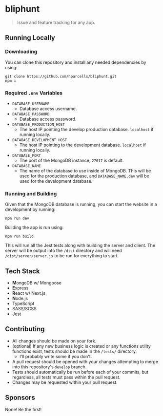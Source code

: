 # bliphunt
> Issue and feature tracking for any app.

## Running Locally
### Downloading
You can clone this repository and install any needed dependencies by using:
```
git clone https://github.com/hparcells/bliphunt.git
npm i
```

### Required `.env` Variables
- `DATABASE_USERNAME`
  - Database access username.
- `DATABASE_PASSWORD`
  - Database access password.
- `DATABASE_PRODUCTION_HOST`
  - The host IP pointing the develop production database. `localhost` if running locally.
- `DATABASE_DEVELOPMENT_HOST`
  - The host IP pointing to the development database. `localhost` if running locally.
- `DATABASE_PORT`
  - The port of the MongoDB instance, `27017` is default.
- `DATABASE_NAME`
  - The name of the database to use inside of MongoDB. This will be used for the production database, and `DATABASE_NAME.dev` will be used for the development database.

### Running and Building
Given that the MongoDB database is running, you can start the website in a development by running:
```
npm run dev
```

Building the app is run using:
```
npm run build
```
This will run all the Jest tests along with building the server and client. The server will be output into the `/dist` directory and will need `/dist/server/server.js` to be run for everything to start.

## Tech Stack
- **M**ongoDB w/ Mongoose
- **E**xpress
- **R**eact w/ Next.js
- **N**ode.js
- TypeScript
- SASS/SCSS
- Jest

## Contributing
- All changes should be made on your fork.
- (optional) If any new business logic is created or any functions utility functions exist, tests should be made in the `/tests/` directory.
  - I'll probably write some if you don't.
- A pull request should be opened with your changes attempting to merge into this repository's `develop` branch.
- Tests should automatically be run before each of your commits, but regardless, all tests must pass within the pull request.
- Changes may be requested within your pull request.

## Sponsors
None! Be the first!
